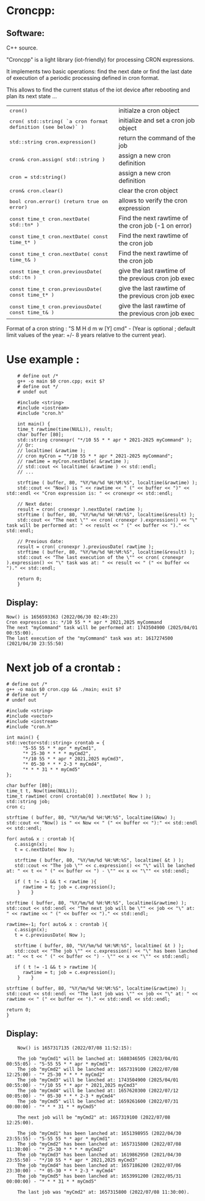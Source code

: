 Croncpp:
=====================


Software:
---------

C++ source.

"Croncpp" is a light library (iot-friendly) for processing CRON expressions.

It implements two basic operations: find the next date or find the last date of execution of a periodic processing defined in cron format.


This allows to find the current status of the iot device after rebooting and plan its next state ...

<table>
  <tr>
    <td><tt>cron()</tt></td>
    <td>initialze a cron object</td>
  </tr>
  <tr>
    <td><tt>cron( std::string( `a cron format definition (see below)` )</tt></td>
    <td>initialize and set a cron job object</td>
  </tr>
  <tr>
    <td><tt>std::string cron.expression()</tt></td>
    <td>return the command of the job</td>
  </tr>
  <tr>
    <td><tt>cron& cron.assign( std::string )</td>
    <td>assign a new cron definition</td>
  </tr>
  <tr>
    <td><tt>cron = std:string()</td>
    <td>assign a new cron definition</td>
  </tr>
  <tr>
    <td><tt>cron& cron.clear()</td>
    <td>clear the cron object</td>
  </tr>
  <tr>
    <td><tt>bool cron.error() (return true on error)</td>
    <td>allows to verify the cron expression</td>
  </tr>
  <tr>
    <td><tt>const time_t cron.nextDate( std::tn* )</td>
    <td>Find the next rawtime of the cron job (-1 on error)</td>
  </tr>
  <tr>
    <td><tt>const time_t cron.nextDate( const time_t* )</td>
    <td>Find the next rawtime of the cron job</td>
  </tr>
  <tr>
  <tr>
    <td><tt>const time_t cron.nextDate( const time_t& )</td>
    <td>Find the next rawtime of the cron job</td>
  </tr>
  <tr>
    <td><tt>const time_t cron.previousDate( std::tn )</td>
    <td>give the last rawtime of the previous cron job exec</td>
  </tr>
  <tr>
    <td><tt>const time_t cron.previousDate( const time_t* )</td>
    <td>give the last rawtime of the previous cron job exec</td>
  </tr>
  <tr>
    <td><tt>const time_t cron.previousDate( const time_t& )</td>
    <td>give the last rawtime of the previous cron job exec</td>
  </tr>
</table>

Format of a cron string : "S M H d m w [Y] cmd" - (Year is optional ; default limit values of the year: +/- 8 years relative to the current year).

Use example :
=====================
        # define out /*
        g++ -o main $0 cron.cpp; exit $?
        # define out */
        # undef out

        #include <string>
        #include <iostream>
        #include "cron.h"

        int main() {
        time_t rawtime(time(NULL)), result;
        char buffer [80];
        std::string cronexpr( "*/10 55 * * apr * 2021-2025 myCommand" );
        // Or:
        // localtime( &rawtime );
        // cron myCron = "*/10 55 * * apr * 2021-2025 myCommand";
        // rawtime = myCron.nextDate( &rawtime );
        // std::cout << localtime( &rawtime ) << std::endl;
        // ...

        strftime ( buffer, 80, "%Y/%m/%d %H:%M:%S", localtime(&rawtime) );
        std::cout << "Now() is " << rawtime << " (" << buffer << ")" << std::endl << "Cron expression is: " << cronexpr << std::endl;

        // Next date:
        result = cron( cronexpr ).nextDate( rawtime );
        strftime ( buffer, 80, "%Y/%m/%d %H:%M:%S", localtime(&result) );
        std::cout << "The next \"" << cron( cronexpr ).expression() << "\" task will be performed at: " << result << " (" << buffer << ")." << std::endl;

        // Previous date:
        result = cron( cronexpr ).previousDate( rawtime );
        strftime ( buffer, 80, "%Y/%m/%d %H:%M:%S", localtime(&result) );
        std::cout << "The last execution of the \"" << cron( cronexpr ).expression() << "\" task was at: " << result << " (" << buffer << ")." << std::endl;

        return 0;
        }

Display:
---------
	Now() is 1656593363 (2022/06/30 02:49:23)
	Cron expression is: */10 55 * * apr * 2021,2025 myCommand
	The next "myCommand" task will be performed at: 1743504900 (2025/04/01 00:55:00).
	The last execution of the "myCommand" task was at: 1617274500 (2021/04/30 23:55:50)


Next job of a crontab :
=======================

	# define out /*
	g++ -o main $0 cron.cpp && ./main; exit $?
	# define out */
	# undef out

	#include <string>
	#include <vector>
	#include <iostream>
	#include "cron.h"

	int main() {
	std::vector<std::string> crontab = {
	      "5-55 55 * * apr * myCmd1",
	      "* 25-30 * * * * myCmd2",
	      "*/10 55 * * apr * 2021,2025 myCmd3",
	      "* 05-30 * * * 2-3 * myCmd4",
	      "* * * 31 * * myCmd5"
	};

	char buffer [80];
	time_t t, Now(time(NULL));
	time_t rawtime( cron( crontab[0] ).nextDate( Now ) );
	std::string job;
	cron c;

	strftime ( buffer, 80, "%Y/%m/%d %H:%M:%S", localtime(&Now) );
	std::cout << "Now() is " << Now << " (" << buffer << "):" << std::endl << std::endl;
	
 	for( auto& x : crontab ){
 	   c.assign(x);
 	   t = c.nextDate( Now );

 	   strftime ( buffer, 80, "%Y/%m/%d %H:%M:%S", localtime( &t ) );
 	   std::cout << "The job \"" << c.expression() << "\" will be lanched at: " << t << " (" << buffer << ") - \"" << x << "\"" << std::endl;

 	   if ( t != -1 && t < rawtime ){
 	      rawtime = t; job = c.expression();
        }    }

  	strftime ( buffer, 80, "%Y/%m/%d %H:%M:%S", localtime(&rawtime) );
  	std::cout << std::endl << "The next job will be \"" << job << "\" at: " << rawtime << " (" << buffer << ")." << std::endl;

 	rawtime=-1; for( auto& x : crontab ){
 	   c.assign(x);
 	   t = c.previousDate( Now );

 	   strftime ( buffer, 80, "%Y/%m/%d %H:%M:%S", localtime( &t ) );
 	   std::cout << "The job \"" << c.expression() << "\" has been lanched at: " << t << " (" << buffer << ") - \"" << x << "\"" << std::endl;

 	   if ( t != -1 && t > rawtime ){
 	      rawtime = t; job = c.expression();
        }    }

  	strftime ( buffer, 80, "%Y/%m/%d %H:%M:%S", localtime(&rawtime) );
  	std::cout << std::endl << "The last job was \"" << job << "\" at: " << rawtime << " (" << buffer << ")." << std::endl << std::endl;

  	return 0;
  	}
	
Display:
---------

        Now() is 1657317135 (2022/07/08 11:52:15):

        The job "myCmd1" will be lanched at: 1680346505 (2023/04/01 00:55:05) - "5-55 55 * * apr * myCmd1"
        The job "myCmd2" will be lanched at: 1657319100 (2022/07/08 12:25:00) - "* 25-30 * * * * myCmd2"
        The job "myCmd3" will be lanched at: 1743504900 (2025/04/01 00:55:00) - "*/10 55 * * apr * 2021,2025 myCmd3"
        The job "myCmd4" will be lanched at: 1657620300 (2022/07/12 00:05:00) - "* 05-30 * * * 2-3 * myCmd4"
        The job "myCmd5" will be lanched at: 1659261600 (2022/07/31 00:00:00) - "* * * 31 * * myCmd5"

        The next job will be "myCmd2" at: 1657319100 (2022/07/08 12:25:00).

        The job "myCmd1" has been lanched at: 1651398955 (2022/04/30 23:55:55) - "5-55 55 * * apr * myCmd1"
        The job "myCmd2" has been lanched at: 1657315800 (2022/07/08 11:30:00) - "* 25-30 * * * * myCmd2"
        The job "myCmd3" has been lanched at: 1619862950 (2021/04/30 23:55:50) - "*/10 55 * * apr * 2021,2025 myCmd3"
        The job "myCmd4" has been lanched at: 1657186200 (2022/07/06 23:30:00) - "* 05-30 * * * 2-3 * myCmd4"
        The job "myCmd5" has been lanched at: 1653991200 (2022/05/31 00:00:00) - "* * * 31 * * myCmd5"

        The last job was "myCmd2" at: 1657315800 (2022/07/08 11:30:00).
